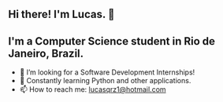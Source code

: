 ## Hi there! I'm Lucas. 👋
## I'm a Computer Science student in Rio de Janeiro, Brazil.

<!--
**Lucasqrz1/Lucasqrz1** is a ✨ _special_ ✨ repository because its `README.md` (this file) appears on your GitHub profile.-->

- 🔭 I’m looking for a Software Development Internships!
- 🌱 Constantly learning Python and other applications.
- 📫 How to reach me: lucasqrz1@hotmail.com

